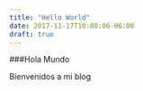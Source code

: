 ```yaml
---
title: "Hello World"
date: 2017-11-17T10:08:06-06:00
draft: true
---
```


###Hola Mundo

Bienvenidos a mi blog
